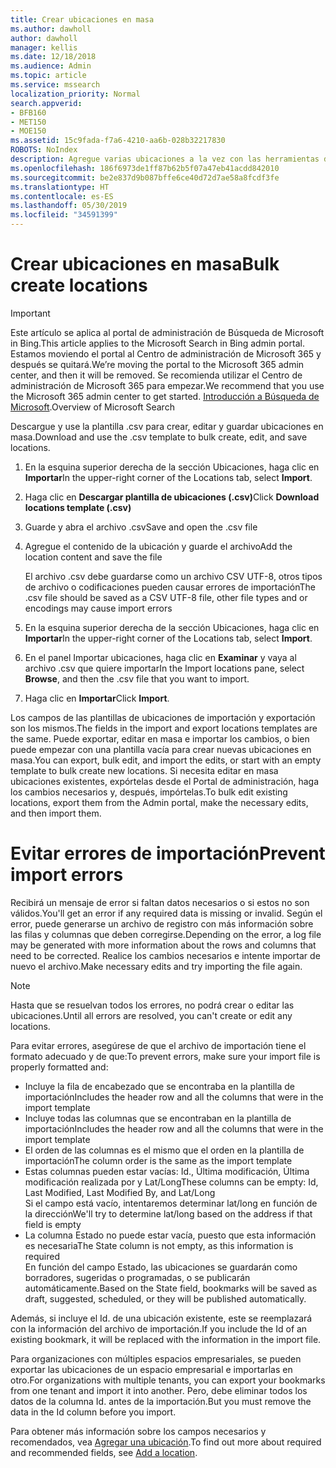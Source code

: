 ```yaml
---
title: Crear ubicaciones en masa
ms.author: dawholl
author: dawholl
manager: kellis
ms.date: 12/18/2018
ms.audience: Admin
ms.topic: article
ms.service: mssearch
localization_priority: Normal
search.appverid:
- BFB160
- MET150
- MOE150
ms.assetid: 15c9fada-f7a6-4210-aa6b-028b32217830
ROBOTS: NoIndex
description: Agregue varias ubicaciones a la vez con las herramientas de importación para el portal de administración de Búsqueda de Microsoft
ms.openlocfilehash: 186f6973de1ff87b62b5f07a47eb41acdd842010
ms.sourcegitcommit: be2e837d9b087bffe6ce40d72d7ae58a8fcdf3fe
ms.translationtype: HT
ms.contentlocale: es-ES
ms.lasthandoff: 05/30/2019
ms.locfileid: "34591399"
---
```

# <a name="bulk-create-locations"></a><span data-ttu-id="39ae3-103">Crear ubicaciones en masa</span><span class="sxs-lookup"><span data-stu-id="39ae3-103">Bulk create locations</span></span>

> [!IMPORTANT]
> <span data-ttu-id="39ae3-104">Este artículo se aplica al portal de administración de Búsqueda de Microsoft in Bing.</span><span class="sxs-lookup"><span data-stu-id="39ae3-104">This article applies to the Microsoft Search in Bing admin portal.</span></span> <span data-ttu-id="39ae3-105">Estamos moviendo el portal al Centro de administración de Microsoft 365 y después se quitará.</span><span class="sxs-lookup"><span data-stu-id="39ae3-105">We’re moving the portal to the Microsoft 365 admin center, and then it will be removed.</span></span> <span data-ttu-id="39ae3-106">Se recomienda utilizar el Centro de administración de Microsoft 365 para empezar.</span><span class="sxs-lookup"><span data-stu-id="39ae3-106">We recommend that you use the Microsoft 365 admin center to get started.</span></span> <span data-ttu-id="39ae3-107">[Introducción a Búsqueda de Microsoft](overview-microsoft-search.md).</span><span class="sxs-lookup"><span data-stu-id="39ae3-107">Overview of Microsoft Search</span></span>
    
<span data-ttu-id="39ae3-108">Descargue y use la plantilla .csv para crear, editar y guardar ubicaciones en masa.</span><span class="sxs-lookup"><span data-stu-id="39ae3-108">Download and use the .csv template to bulk create, edit, and save locations.</span></span> 
  
1. <span data-ttu-id="39ae3-109">En la esquina superior derecha de la sección Ubicaciones, haga clic en **Importar**</span><span class="sxs-lookup"><span data-stu-id="39ae3-109">In the upper-right corner of the Locations tab, select **Import**.</span></span>
    
2. <span data-ttu-id="39ae3-110">Haga clic en **Descargar plantilla de ubicaciones (.csv)**</span><span class="sxs-lookup"><span data-stu-id="39ae3-110">Click **Download locations template (.csv)**</span></span>
    
3. <span data-ttu-id="39ae3-111">Guarde y abra el archivo .csv</span><span class="sxs-lookup"><span data-stu-id="39ae3-111">Save and open the .csv file</span></span>
    
4. <span data-ttu-id="39ae3-112">Agregue el contenido de la ubicación y guarde el archivo</span><span class="sxs-lookup"><span data-stu-id="39ae3-112">Add the location content and save the file</span></span>

    <span data-ttu-id="39ae3-113">El archivo .csv debe guardarse como un archivo CSV UTF-8, otros tipos de archivo o codificaciones pueden causar errores de importación</span><span class="sxs-lookup"><span data-stu-id="39ae3-113">The .csv file should be saved as a CSV UTF-8 file, other file types and or encodings may cause import errors</span></span>
    
5. <span data-ttu-id="39ae3-114">En la esquina superior derecha de la sección Ubicaciones, haga clic en **Importar**</span><span class="sxs-lookup"><span data-stu-id="39ae3-114">In the upper-right corner of the Locations tab, select **Import**.</span></span>
    
6. <span data-ttu-id="39ae3-115">En el panel Importar ubicaciones, haga clic en **Examinar** y vaya al archivo .csv que quiere importar</span><span class="sxs-lookup"><span data-stu-id="39ae3-115">In the Import locations pane, select **Browse**, and then the .csv file that you want to import.</span></span> 
    
7. <span data-ttu-id="39ae3-116">Haga clic en **Importar**</span><span class="sxs-lookup"><span data-stu-id="39ae3-116">Click **Import**.</span></span>

<span data-ttu-id="39ae3-117">Los campos de las plantillas de ubicaciones de importación y exportación son los mismos.</span><span class="sxs-lookup"><span data-stu-id="39ae3-117">The fields in the import and export locations templates are the same.</span></span> <span data-ttu-id="39ae3-118">Puede exportar, editar en masa e importar los cambios, o bien puede empezar con una plantilla vacía para crear nuevas ubicaciones en masa.</span><span class="sxs-lookup"><span data-stu-id="39ae3-118">You can export, bulk edit, and import the edits, or start with an empty template to bulk create new locations.</span></span> <span data-ttu-id="39ae3-119">Si necesita editar en masa ubicaciones existentes, expórtelas desde el Portal de administración, haga los cambios necesarios y, después, impórtelas.</span><span class="sxs-lookup"><span data-stu-id="39ae3-119">To bulk edit existing locations, export them from the Admin portal, make the necessary edits, and then import them.</span></span>

# <a name="prevent-import-errors"></a><span data-ttu-id="39ae3-120">Evitar errores de importación</span><span class="sxs-lookup"><span data-stu-id="39ae3-120">Prevent import errors</span></span>  
<span data-ttu-id="39ae3-121">Recibirá un mensaje de error si faltan datos necesarios o si estos no son válidos.</span><span class="sxs-lookup"><span data-stu-id="39ae3-121">You'll get an error if any required data is missing or invalid.</span></span> <span data-ttu-id="39ae3-122">Según el error, puede generarse un archivo de registro con más información sobre las filas y columnas que deben corregirse.</span><span class="sxs-lookup"><span data-stu-id="39ae3-122">Depending on the error, a log file may be generated with more information about the rows and columns that need to be corrected.</span></span> <span data-ttu-id="39ae3-123">Realice los cambios necesarios e intente importar de nuevo el archivo.</span><span class="sxs-lookup"><span data-stu-id="39ae3-123">Make necessary edits and try importing the file again.</span></span>
  
> [!NOTE]
> <span data-ttu-id="39ae3-124">Hasta que se resuelvan todos los errores, no podrá crear o editar las ubicaciones.</span><span class="sxs-lookup"><span data-stu-id="39ae3-124">Until all errors are resolved, you can't create or edit any locations.</span></span> 

<span data-ttu-id="39ae3-125">Para evitar errores, asegúrese de que el archivo de importación tiene el formato adecuado y de que:</span><span class="sxs-lookup"><span data-stu-id="39ae3-125">To prevent errors, make sure your import file is properly formatted and:</span></span>
- <span data-ttu-id="39ae3-126">Incluye la fila de encabezado que se encontraba en la plantilla de importación</span><span class="sxs-lookup"><span data-stu-id="39ae3-126">Includes the header row and all the columns that were in the import template</span></span>
- <span data-ttu-id="39ae3-127">Incluye todas las columnas que se encontraban en la plantilla de importación</span><span class="sxs-lookup"><span data-stu-id="39ae3-127">Includes the header row and all the columns that were in the import template</span></span>
- <span data-ttu-id="39ae3-128">El orden de las columnas es el mismo que el orden en la plantilla de importación</span><span class="sxs-lookup"><span data-stu-id="39ae3-128">The column order is the same as the import template</span></span>
- <span data-ttu-id="39ae3-129">Estas columnas pueden estar vacías: Id., Última modificación, Última modificación realizada por y Lat/Long</span><span class="sxs-lookup"><span data-stu-id="39ae3-129">These columns can be empty: Id, Last Modified, Last Modified By, and Lat/Long</span></span>  
<span data-ttu-id="39ae3-130">Si el campo está vacío, intentaremos determinar lat/long en función de la dirección</span><span class="sxs-lookup"><span data-stu-id="39ae3-130">We'll try to determine lat/long based on the address if that field is empty</span></span>
- <span data-ttu-id="39ae3-131">La columna Estado no puede estar vacía, puesto que esta información es necesaria</span><span class="sxs-lookup"><span data-stu-id="39ae3-131">The State column is not empty, as this information is required</span></span>  
<span data-ttu-id="39ae3-132">En función del campo Estado, las ubicaciones se guardarán como borradores, sugeridas o programadas, o se publicarán automáticamente.</span><span class="sxs-lookup"><span data-stu-id="39ae3-132">Based on the State field, bookmarks will be saved as draft, suggested, scheduled, or they will be published automatically.</span></span>

<span data-ttu-id="39ae3-133">Además, si incluye el Id. de una ubicación existente, este se reemplazará con la información del archivo de importación.</span><span class="sxs-lookup"><span data-stu-id="39ae3-133">If you include the Id of an existing bookmark, it will be replaced with the information in the import file.</span></span>

<span data-ttu-id="39ae3-134">Para organizaciones con múltiples espacios empresariales, se pueden exportar las ubicaciones de un espacio empresarial e importarlas en otro.</span><span class="sxs-lookup"><span data-stu-id="39ae3-134">For organizations with multiple tenants, you can export your bookmarks from one tenant and import it into another.</span></span> <span data-ttu-id="39ae3-135">Pero, debe eliminar todos los datos de la columna Id. antes de la importación.</span><span class="sxs-lookup"><span data-stu-id="39ae3-135">But you must remove the data in the Id column before you import.</span></span>
  
<span data-ttu-id="39ae3-136">Para obtener más información sobre los campos necesarios y recomendados, vea [Agregar una ubicación](add-a-location.md).</span><span class="sxs-lookup"><span data-stu-id="39ae3-136">To find out more about required and recommended fields, see [Add a location](add-a-location.md).</span></span>

  

